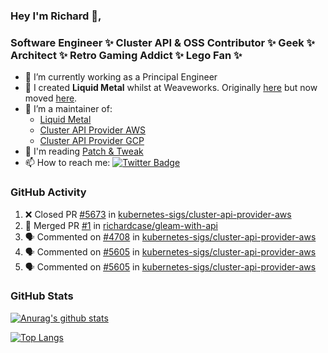 ### Hey I'm Richard 👋, 

<h3 align="left">Software Engineer ✨ Cluster API & OSS Contributor ✨ Geek ✨ Architect ✨ Retro Gaming Addict ✨ Lego Fan ✨</h3>

- 🔭 I’m currently working as a Principal Engineer
- 📯 I created **Liquid Metal** whilst at Weaveworks. Originally [here](https://github.com/weaveworks-liquidmetal) but now moved [here](https://github.com/liquidmetal-dev).
- 👯 I’m a maintainer of:
  -  [Liquid Metal](https://github.com/liquidmetal-dev)
  -  [Cluster API Provider AWS](https://github.com/kubernetes-sigs/cluster-api-provider-aws)
  -  [Cluster API Provider GCP](https://github.com/kubernetes-sigs/cluster-api-provider-gcp)
- 💬 I'm reading [Patch & Tweak](https://bjooks.com/products/patch-tweak-exploring-modular-synthesis)
- 📫 How to reach me: [![Twitter Badge](https://img.shields.io/badge/-@fruit_case-00acee?style=flat&logo=Twitter&logoColor=white)](https://twitter.com/intent/follow?screen_name=fruit_case "Follow on Twitter")

### GitHub Activity 

<!--START_SECTION:activity-->
1. ❌ Closed PR [#5673](https://github.com/kubernetes-sigs/cluster-api-provider-aws/pull/5673) in [kubernetes-sigs/cluster-api-provider-aws](https://github.com/kubernetes-sigs/cluster-api-provider-aws)
2. 🎉 Merged PR [#1](https://github.com/richardcase/gleam-with-api/pull/1) in [richardcase/gleam-with-api](https://github.com/richardcase/gleam-with-api)
3. 🗣 Commented on [#4708](https://github.com/kubernetes-sigs/cluster-api-provider-aws/issues/4708#issuecomment-3310920062) in [kubernetes-sigs/cluster-api-provider-aws](https://github.com/kubernetes-sigs/cluster-api-provider-aws)
4. 🗣 Commented on [#5605](https://github.com/kubernetes-sigs/cluster-api-provider-aws/pull/5605#issuecomment-3306498547) in [kubernetes-sigs/cluster-api-provider-aws](https://github.com/kubernetes-sigs/cluster-api-provider-aws)
5. 🗣 Commented on [#5605](https://github.com/kubernetes-sigs/cluster-api-provider-aws/pull/5605#issuecomment-3306497792) in [kubernetes-sigs/cluster-api-provider-aws](https://github.com/kubernetes-sigs/cluster-api-provider-aws)
<!--END_SECTION:activity-->

### GitHub Stats

[![Anurag's github stats](https://github-readme-stats.vercel.app/api?username=richardcase&count_private=true&show_icons=true)](https://github.com/anuraghazra/github-readme-stats)

[![Top Langs](https://github-readme-stats.vercel.app/api/top-langs/?username=richardcase&hide=html&layout=compact)](https://github.com/anuraghazra/github-readme-stats)
